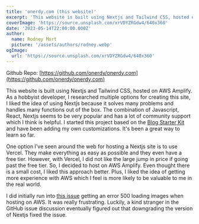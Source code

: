 ```yaml
---
title: 'onerdy.com (this website)'
excerpt: 'This website is built using Nextjs and Tailwind CSS, hosted on AWS Amplify...'
coverImage: 'https://source.unsplash.com/xrVDYZRGdw4/640x360'
date: '2023-05-14T22:00:00.000Z'
author:
  name: Rodney Mort
  picture: '/assets/authors/rodney.webp'
ogImage:
  url: 'https://source.unsplash.com/xrVDYZRGdw4/640x360'
---
```


Github Repo: [https://github.com/onerdy/onerdy.com](https://github.com/onerdy/onerdy.com)

This website is built using Nextjs and Tailwind CSS, hosted on AWS Amplify.  As a hobbyist developer, I researched multiple options for creating this site, I liked the idea of using Nextjs because it solves many problems and handles many functions out of the box.  The combination of Javascript, React, Nextjs seems to be very popular and has a lot of community support which I think is helpful.  I started this project based on the [Blog Starter Kit](https://vercel.com/templates/next.js/blog-starter-kit) and have been adding my own customizations.  It's been a great way to learn so far.

One option I've seen around the web for hosting a Nextjs site is to use Vercel.  They make everything as easy as possible and they even have a free tier.  However, with Vercel, I did not like the large jump in price if going past the free tier.  So, I decided to host on AWS Amplify.  Even thought there is a small cost, I liked this approach better.  Plus, I liked the idea of getting more experience with AWS which I feel is more likely to be valuable to me in the real world.

I did initially run into [this issue](https://github.com/aws-amplify/amplify-hosting/issues/3194) getting an error 500 loading images when hosting on AWS.  It was really frustrating.  Luckily, a kind stranger in the GitHub issue discussion eventually figured out that downgrading the version of Nextjs fixed the issue.